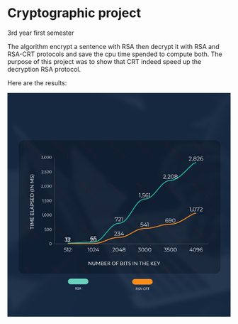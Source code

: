 # Cryptographic project
 3rd year first semester
 

The algorithm encrypt a sentence with RSA then decrypt it with RSA and RSA-CRT protocols and save the cpu time spended to compute both.
The purpose of this project was to show that CRT indeed speed up the decryption RSA protocol.

Here are the results:

![graph_rsa_crt](https://github.com/sam7-5/RSA-CRT/blob/main/graph%20rsa%20crt.jpg)
